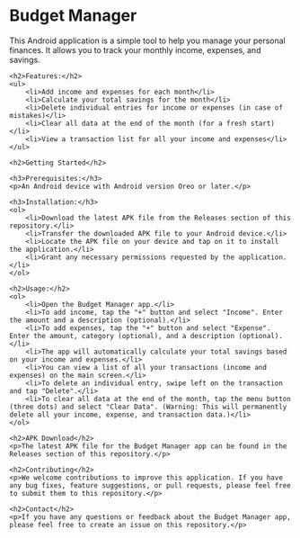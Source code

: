 <h1>Budget Manager</h1>
    <p>This Android application is a simple tool to help you manage your personal finances. It allows you to track your monthly income, expenses, and savings.</p>

    <h2>Features:</h2>
    <ul>
        <li>Add income and expenses for each month</li>
        <li>Calculate your total savings for the month</li>
        <li>Delete individual entries for income or expenses (in case of mistakes)</li>
        <li>Clear all data at the end of the month (for a fresh start)</li>
        <li>View a transaction list for all your income and expenses</li>
    </ul>

    <h2>Getting Started</h2>

    <h3>Prerequisites:</h3>
    <p>An Android device with Android version Oreo or later.</p>

    <h3>Installation:</h3>
    <ol>
        <li>Download the latest APK file from the Releases section of this repository.</li>
        <li>Transfer the downloaded APK file to your Android device.</li>
        <li>Locate the APK file on your device and tap on it to install the application.</li>
        <li>Grant any necessary permissions requested by the application.</li>
    </ol>

    <h2>Usage:</h2>
    <ol>
        <li>Open the Budget Manager app.</li>
        <li>To add income, tap the "+" button and select "Income". Enter the amount and a description (optional).</li>
        <li>To add expenses, tap the "+" button and select "Expense". Enter the amount, category (optional), and a description (optional).</li>
        <li>The app will automatically calculate your total savings based on your income and expenses.</li>
        <li>You can view a list of all your transactions (income and expenses) on the main screen.</li>
        <li>To delete an individual entry, swipe left on the transaction and tap "Delete".</li>
        <li>To clear all data at the end of the month, tap the menu button (three dots) and select "Clear Data". (Warning: This will permanently delete all your income, expense, and transaction data.)</li>
    </ol>

    <h2>APK Download</h2>
    <p>The latest APK file for the Budget Manager app can be found in the Releases section of this repository.</p>

    <h2>Contributing</h2>
    <p>We welcome contributions to improve this application. If you have any bug fixes, feature suggestions, or pull requests, please feel free to submit them to this repository.</p>

    <h2>Contact</h2>
    <p>If you have any questions or feedback about the Budget Manager app, please feel free to create an issue on this repository.</p>
